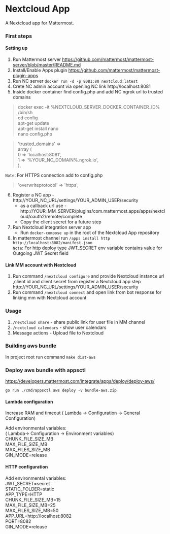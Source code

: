 # Nextcloud App

A Nextcloud app for Mattermost.

### First steps

#### Setting up
1. Run Mattermost server https://github.com/mattermost/mattermost-server/blob/master/README.md
2. Install/Enable Apps plugin  https://github.com/mattermost/mattermost-plugin-apps
3. Run NC server `docker run -d -p 8081:80 nextcloud:latest`
4. Crete NC admin account via opening NC link http://localhost:8081
5. Inside docker container find config.php and add NC ngrok url to trusted domains
> docker exec -it %NEXTCLOUD_SERVER_DOCKER_CONTAINER_ID% /bin/sh  <br />
   cd config <br />
   apt-get update <br />
   apt-get install nano <br />
   nano config.php <br />
 

> 'trusted_domains' => <br />
array ( <br />
0 => 'localhost:8081', <br />
1 => '%YOUR_NC_DOMAIN%.ngrok.io',<br />
),

`Note`: For HTTPS connection add to config.php
> 'overwriteprotocol' => 'https', <br />
6. Register a NC app - http://YOUR_NC_URL/settings/YOUR_ADMIN_USER/security
    * as a callback url use - http://YOUR_MM_SERVER/plugins/com.mattermost.apps/apps/nextcloud/oauth2/remote/complete
    * Copy the client secret for a future step
7. Run Nextcloud integration server app
    * Run `docker-compose up` in the root of the Nextcloud App repository
8. In mattermost channel run `/apps install http http://localhost:8082/manifest.json`
   <br /> `Note`: For http deploy type JWT_SECRET env variable contains value for Outgoing JWT Secret field 

#### Link MM account with Nextcloud

1. Run command `/nextcloud configure` and provide Nextcloud instance url ,client id and client secret from register a Nextcloud app step http://YOUR_NC_URL/settings/YOUR_ADMIN_USER/security
2. Run command `/nextcloud connect` and open link from bot response for linking mm with Nextcloud account

### Usage

1. `/nextcloud share` - share public link for user file in MM channel
2. `/nextcloud calendars` -  show user calendars
3. Message actions - Upload file to Nextcloud


### Building aws bundle

In project root run command  `make dist-aws`

### Deploy aws bundle with appsctl
https://developers.mattermost.com/integrate/apps/deploy/deploy-aws/

`go run ./cmd/appsctl aws deploy -v bundle-aws.zip`

#### Lambda configuration

Increase RAM and timeout ( Lambda -> Configuration -> General Configuration)

Add environmental variables:   <br /> 
( Lambda-> Configuration -> Environment variables) <br />
CHUNK_FILE_SIZE_MB <br />
MAX_FILE_SIZE_MB <br />
MAX_FILES_SIZE_MB <br />
GIN_MODE=release <br />

#### HTTP configuration
Add environmental variables:   <br />
JWT_SECRET=secret <br />
STATIC_FOLDER=static <br />
APP_TYPE=HTTP <br />
CHUNK_FILE_SIZE_MB=15 <br />
MAX_FILE_SIZE_MB=25 <br />
MAX_FILES_SIZE_MB=50 <br />
APP_URL=http://localhost:8082 <br />
PORT=8082 <br />
GIN_MODE=release <br />


